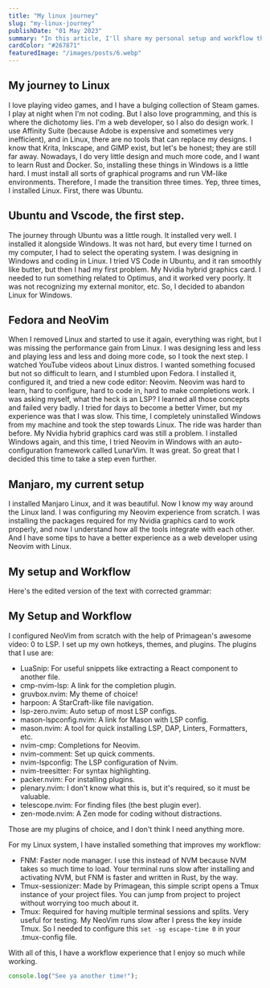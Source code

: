 ```yaml
---
title: "My linux journey"
slug: "my-linux-journey"
publishDate: "01 May 2023"
summary: "In this article, I'll share my personal setup and workflow that has significantly improved my productivity. From configuring NeoVim with useful plugins and themes to installing tools for faster node management and file navigation, my workflow has become streamlined and efficient"
cardColor: "#267871"
featuredImage: "/images/posts/6.webp"
---
```


## My journey to Linux

I love playing video games, and I have a bulging collection of Steam games. I play at night when I'm not coding. But I
also love programming, and this is where the dichotomy lies. I'm a web developer, so I also do design work. I use
Affinity Suite (because Adobe is expensive and sometimes very inefficient), and in Linux, there are no tools that can
replace my designs. I know that Krita, Inkscape, and GIMP exist, but let's be honest; they are still far away. Nowadays,
I do very little design and much more code, and I want to learn Rust and Docker. So, installing these things in Windows
is a little hard. I must install all sorts of graphical programs and run VM-like environments. Therefore, I made the
transition three times. Yep, three times, I installed Linux. First, there was Ubuntu.

## Ubuntu and Vscode, the first step.

The journey through Ubuntu was a little rough. It installed very well. I installed it alongside Windows. It was not
hard, but every time I turned on my computer, I had to select the operating system. I was designing in Windows and
coding in Linux. I tried VS Code in Ubuntu, and it ran smoothly like butter, but then I had my first problem. My Nvidia
hybrid graphics card. I needed to run something related to Optimus, and it worked very poorly. It was not recognizing my
external monitor, etc. So, I decided to abandon Linux for Windows.

## Fedora and NeoVim

When I removed Linux and started to use it again, everything was right, but I was missing the performance gain from
Linux. I was designing less and less and playing less and less and doing more code, so I took the next step. I watched
YouTube videos about Linux distros. I wanted something focused but not so difficult to learn, and I stumbled upon
Fedora. I installed it, configured it, and tried a new code editor: Neovim. Neovim was hard to learn, hard to configure,
hard to code in, hard to make completions work. I was asking myself, what the heck is an LSP? I learned all those
concepts and failed very badly. I tried for days to become a better Vimer, but my experience was that I was slow. This
time, I completely uninstalled Windows from my machine and took the step towards Linux. The ride was harder than before.
My Nvidia hybrid graphics card was still a problem. I installed Windows again, and this time, I tried Neovim in Windows
with an auto-configuration framework called LunarVim. It was great. So great that I decided this time to take a step
even further.

## Manjaro, my current setup

I installed Manjaro Linux, and it was beautiful. Now I know my way around the Linux land. I was configuring my Neovim
experience from scratch. I was installing the packages required for my Nvidia graphics card to work properly, and now I
understand how all the tools integrate with each other. And I have some tips to have a better experience as a web
developer using Neovim with Linux.

## My setup and Workflow

Here's the edited version of the text with corrected grammar:

## My Setup and Workflow

I configured NeoVim from scratch with the help of Primagean's awesome video: 0 to LSP. I set up my own
hotkeys, themes, and plugins. The plugins that I use are:

- LuaSnip: For useful snippets like extracting a React component to another file.
- cmp-nvim-lsp: A link for the completion plugin.
- gruvbox.nvim: My theme of choice!
- harpoon: A StarCraft-like file navigation.
- lsp-zero.nvim: Auto setup of most LSP configs.
- mason-lspconfig.nvim: A link for Mason with LSP config.
- mason.nvim: A tool for quick installing LSP, DAP, Linters, Formatters, etc.
- nvim-cmp: Completions for Neovim.
- nvim-comment: Set up quick comments.
- nvim-lspconfig: The LSP configuration of Nvim.
- nvim-treesitter: For syntax highlighting.
- packer.nvim: For installing plugins.
- plenary.nvim: I don't know what this is, but it's required, so it must be valuable.
- telescope.nvim: For finding files (the best plugin ever).
- zen-mode.nvim: A Zen mode for coding without distractions.

Those are my plugins of choice, and I don't think I need anything more.

For my Linux system, I have installed something that improves my workflow:

- FNM: Faster node manager. I use this instead of NVM because NVM takes so much time to load. Your terminal runs slow
  after installing and activating NVM, but FNM is faster and written in Rust, by the way.
- Tmux-sessionizer: Made by Primagean, this simple script opens a Tmux instance of your project files. You can jump from
  project to project without worrying too much about it.
- Tmux: Required for having multiple terminal sessions and splits. Very useful for testing. My NeoVim runs slow after I
  press the <Esc> key inside Tmux. So I needed to configure this `set -sg escape-time 0` in your .tmux-config file.

With all of this, I have a workflow experience that I enjoy so much while working.

```js
console.log("See ya another time!");
```
